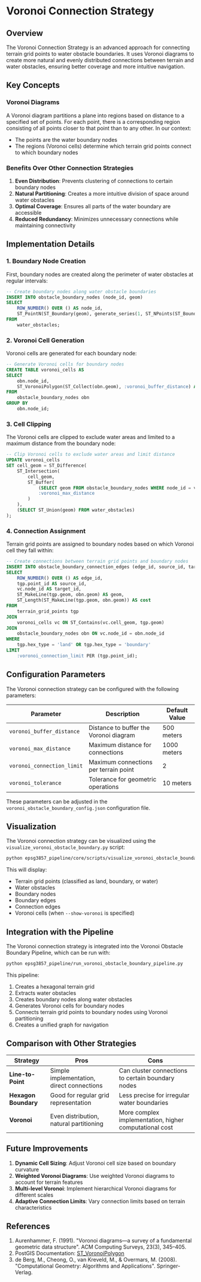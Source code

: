 # Voronoi Connection Strategy

## Overview

The Voronoi Connection Strategy is an advanced approach for connecting terrain grid points to water obstacle boundaries. It uses Voronoi diagrams to create more natural and evenly distributed connections between terrain and water obstacles, ensuring better coverage and more intuitive navigation.

## Key Concepts

### Voronoi Diagrams

A Voronoi diagram partitions a plane into regions based on distance to a specified set of points. For each point, there is a corresponding region consisting of all points closer to that point than to any other. In our context:

- The points are the water boundary nodes
- The regions (Voronoi cells) determine which terrain grid points connect to which boundary nodes

### Benefits Over Other Connection Strategies

1. **Even Distribution**: Prevents clustering of connections to certain boundary nodes
2. **Natural Partitioning**: Creates a more intuitive division of space around water obstacles
3. **Optimal Coverage**: Ensures all parts of the water boundary are accessible
4. **Reduced Redundancy**: Minimizes unnecessary connections while maintaining connectivity

## Implementation Details

### 1. Boundary Node Creation

First, boundary nodes are created along the perimeter of water obstacles at regular intervals:

```sql
-- Create boundary nodes along water obstacle boundaries
INSERT INTO obstacle_boundary_nodes (node_id, geom)
SELECT 
    ROW_NUMBER() OVER () AS node_id,
    ST_PointN(ST_Boundary(geom), generate_series(1, ST_NPoints(ST_Boundary(geom))))
FROM 
    water_obstacles;
```

### 2. Voronoi Cell Generation

Voronoi cells are generated for each boundary node:

```sql
-- Generate Voronoi cells for boundary nodes
CREATE TABLE voronoi_cells AS
SELECT 
    obn.node_id,
    ST_VoronoiPolygon(ST_Collect(obn.geom), :voronoi_buffer_distance) AS cell_geom
FROM 
    obstacle_boundary_nodes obn
GROUP BY 
    obn.node_id;
```

### 3. Cell Clipping

The Voronoi cells are clipped to exclude water areas and limited to a maximum distance from the boundary node:

```sql
-- Clip Voronoi cells to exclude water areas and limit distance
UPDATE voronoi_cells
SET cell_geom = ST_Difference(
    ST_Intersection(
        cell_geom,
        ST_Buffer(
            (SELECT geom FROM obstacle_boundary_nodes WHERE node_id = voronoi_cells.node_id),
            :voronoi_max_distance
        )
    ),
    (SELECT ST_Union(geom) FROM water_obstacles)
);
```

### 4. Connection Assignment

Terrain grid points are assigned to boundary nodes based on which Voronoi cell they fall within:

```sql
-- Create connections between terrain grid points and boundary nodes
INSERT INTO obstacle_boundary_connection_edges (edge_id, source_id, target_id, geom, cost)
SELECT 
    ROW_NUMBER() OVER () AS edge_id,
    tgp.point_id AS source_id,
    vc.node_id AS target_id,
    ST_MakeLine(tgp.geom, obn.geom) AS geom,
    ST_Length(ST_MakeLine(tgp.geom, obn.geom)) AS cost
FROM 
    terrain_grid_points tgp
JOIN 
    voronoi_cells vc ON ST_Contains(vc.cell_geom, tgp.geom)
JOIN 
    obstacle_boundary_nodes obn ON vc.node_id = obn.node_id
WHERE 
    tgp.hex_type = 'land' OR tgp.hex_type = 'boundary'
LIMIT 
    :voronoi_connection_limit PER (tgp.point_id);
```

## Configuration Parameters

The Voronoi connection strategy can be configured with the following parameters:

| Parameter | Description | Default Value |
|-----------|-------------|---------------|
| `voronoi_buffer_distance` | Distance to buffer the Voronoi diagram | 500 meters |
| `voronoi_max_distance` | Maximum distance for connections | 1000 meters |
| `voronoi_connection_limit` | Maximum connections per terrain point | 2 |
| `voronoi_tolerance` | Tolerance for geometric operations | 10 meters |

These parameters can be adjusted in the `voronoi_obstacle_boundary_config.json` configuration file.

## Visualization

The Voronoi connection strategy can be visualized using the `visualize_voronoi_obstacle_boundary.py` script:

```bash
python epsg3857_pipeline/core/scripts/visualize_voronoi_obstacle_boundary.py --show-voronoi
```

This will display:
- Terrain grid points (classified as land, boundary, or water)
- Water obstacles
- Boundary nodes
- Boundary edges
- Connection edges
- Voronoi cells (when `--show-voronoi` is specified)

## Integration with the Pipeline

The Voronoi connection strategy is integrated into the Voronoi Obstacle Boundary Pipeline, which can be run with:

```bash
python epsg3857_pipeline/run_voronoi_obstacle_boundary_pipeline.py
```

This pipeline:
1. Creates a hexagonal terrain grid
2. Extracts water obstacles
3. Creates boundary nodes along water obstacles
4. Generates Voronoi cells for boundary nodes
5. Connects terrain grid points to boundary nodes using Voronoi partitioning
6. Creates a unified graph for navigation

## Comparison with Other Strategies

| Strategy | Pros | Cons |
|----------|------|------|
| **Line-to-Point** | Simple implementation, direct connections | Can cluster connections to certain boundary nodes |
| **Hexagon Boundary** | Good for regular grid representation | Less precise for irregular water boundaries |
| **Voronoi** | Even distribution, natural partitioning | More complex implementation, higher computational cost |

## Future Improvements

1. **Dynamic Cell Sizing**: Adjust Voronoi cell size based on boundary curvature
2. **Weighted Voronoi Diagrams**: Use weighted Voronoi diagrams to account for terrain features
3. **Multi-level Voronoi**: Implement hierarchical Voronoi diagrams for different scales
4. **Adaptive Connection Limits**: Vary connection limits based on terrain characteristics

## References

1. Aurenhammer, F. (1991). "Voronoi diagrams—a survey of a fundamental geometric data structure". ACM Computing Surveys, 23(3), 345–405.
2. PostGIS Documentation: [ST_VoronoiPolygon](https://postgis.net/docs/ST_VoronoiPolygon.html)
3. de Berg, M., Cheong, O., van Kreveld, M., & Overmars, M. (2008). "Computational Geometry: Algorithms and Applications". Springer-Verlag.
